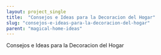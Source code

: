 ```yaml
---
layout: project_single
title:  "Consejos e Ideas para la Decoracion del Hogar"
slug: "consejos-e-ideas-para-la-decoracion-del-hogar"
parent: "magical-home-ideas"
---
```

Consejos e Ideas para la Decoracion del Hogar
